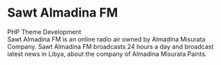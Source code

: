 # Sawt Almadina FM 
PHP Theme Development<br>
Sawt Almadina FM is an online radio air owned by Almadina Misurata Company. Sawt Almadina FM broadcasts 24 hours a day and broadcast latest news in Libya, about the company of Almadina Misurata Paints.